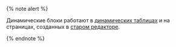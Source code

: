 {% note alert %}

Динамические блоки работают в [динамических таблицах](../../wiki/pages-types.md#grid) и на страницах, созданных в [старом редакторе](../../wiki/pages-types.md#page).

{% endnote %}